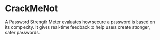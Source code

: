 # CrackMeNot
A Password Strength Meter evaluates how secure a password is based on its complexity. It gives real-time feedback to help users create stronger, safer passwords.
